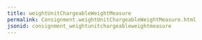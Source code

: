 ```yaml
---
title: weightUnitChargeableWeightMeasure
permalink: Consignment.weightUnitChargeableWeightMeasure.html
jsonid: consignment_weightunitchargeableweightmeasure
---
```

